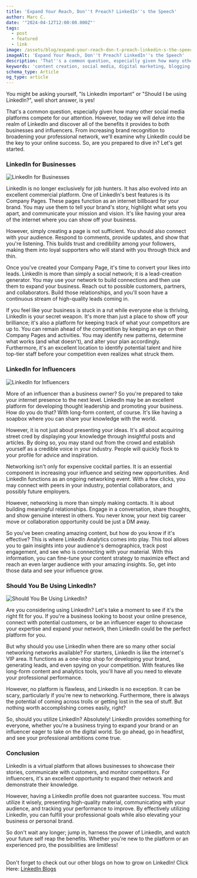 ```yaml
---
title: 'Expand Your Reach, Don''t Preach? LinkedIn''s the Speech'
author: Marc C.
date: '"2024-04-12T12:00:00.000Z"'
tags:
  - post
  - featured
  - link
image: /assets/blog/expand-your-reach-don-t-preach-linkedin-s-the-speech.png
imageAlt: 'Expand Your Reach, Don''t Preach? LinkedIn''s the Speech'
description: 'That''s a common question, especially given how many other social media platforms compete for our attention'
keywords: 'content creation, social media, digital marketing, blogging, SEO, content strategy, social media marketing, online marketing'
schema_type: Article
og_type: article
---
```



You might be asking yourself, "Is LinkedIn important" or "Should I be using LinkedIn?", well short answer, is yes!



That's a common question, especially given how many other social media platforms compete for our attention. However, today we will delve into the realm of LinkedIn and discover all of the benefits it provides to both businesses and influencers. From increasing brand recognition to broadening your professional network, we'll examine why LinkedIn could be the key to your online success. So, are you prepared to dive in? Let's get started.









### LinkedIn for Businesses

![LinkedIn for Businesses](/assets/blog/linkedin-for-businesses.png)

LinkedIn is no longer exclusively for job hunters. It has also evolved into an excellent commercial platform. One of LinkedIn's best features is its Company Pages. These pages function as an internet billboard for your brand. You may use them to tell your brand's story, highlight what sets you apart, and communicate your mission and vision. It's like having your area of the internet where you can show off your business.



However, simply creating a page is not sufficient. You should also connect with your audience. Respond to comments, provide updates, and show that you're listening. This builds trust and credibility among your followers, making them into loyal supporters who will stand with you through thick and thin.



Once you've created your Company Page, it's time to convert your likes into leads. LinkedIn is more than simply a social network; it is a lead-creation generator. You may use your network to build connections and then use them to expand your business. Reach out to possible customers, partners, and collaborators. Build those relationships, and you'll soon have a continuous stream of high-quality leads coming in.



If you feel like your business is stuck in a rut while everyone else is thriving, LinkedIn is your secret weapon. It's more than just a place to show off your brilliance; it's also a platform for keeping track of what your competitors are up to. You can remain ahead of the competition by keeping an eye on their Company Pages and activities. You may identify new patterns, determine what works (and what doesn't), and alter your plan accordingly. Furthermore, it's an excellent location to identify potential talent and hire top-tier staff before your competition even realizes what struck them.









### LinkedIn for Influencers

![LinkedIn for Influencers](/assets/blog/_linkedin-for-influencers.png)

More of an influencer than a business owner? So you're prepared to take your internet presence to the next level. LinkedIn may be an excellent platform for developing thought leadership and promoting your business. How do you do that? With long-form content, of course. It's like having a soapbox where you can share your knowledge with the world.



However, it is not just about presenting your ideas. It's all about acquiring street cred by displaying your knowledge through insightful posts and articles. By doing so, you may stand out from the crowd and establish yourself as a credible voice in your industry. People will quickly flock to your profile for advice and inspiration.



Networking isn't only for expensive cocktail parties. It is an essential component in increasing your influence and seizing new opportunities. And LinkedIn functions as an ongoing networking event. With a few clicks, you may connect with peers in your industry, potential collaborators, and possibly future employers.



However, networking is more than simply making contacts. It is about building meaningful relationships. Engage in a conversation, share thoughts, and show genuine interest in others. You never know, your next big career move or collaboration opportunity could be just a DM away.



So you've been creating amazing content, but how do you know if it's effective? This is where LinkedIn Analytics comes into play. This tool allows you to gain insights into your audience's demographics, track post engagement, and see who is connecting with your material. With this information, you can fine-tune your content strategy to maximize effect and reach an even larger audience with your amazing insights. So, get into those data and see your influence grow.









### Should You Be Using LinkedIn?

![Should You Be Using LinkedIn?](/assets/blog/should-you-be-using-linkedin.png)

Are you considering using LinkedIn? Let's take a moment to see if it's the right fit for you. If you're a business looking to boost your online presence, connect with potential customers, or be an influencer eager to showcase your expertise and expand your network, then LinkedIn could be the perfect platform for you.



But why should you use LinkedIn when there are so many other social networking networks available? For starters, LinkedIn is like the internet's VIP area. It functions as a one-stop shop for developing your brand, generating leads, and even spying on your competition. With features like long-form content and analytics tools, you'll have all you need to elevate your professional performance.



However, no platform is flawless, and LinkedIn is no exception. It can be scary, particularly if you're new to networking. Furthermore, there is always the potential of coming across trolls or getting lost in the sea of stuff. But nothing worth accomplishing comes easily, right?



So, should you utilize LinkedIn? Absolutely! LinkedIn provides something for everyone, whether you're a business trying to expand your brand or an influencer eager to take on the digital world. So go ahead, go in headfirst, and see your professional ambitions come true.





### Conclusion

LinkedIn is a virtual platform that allows businesses to showcase their stories, communicate with customers, and monitor competitors. For influencers, it's an excellent opportunity to expand their network and demonstrate their knowledge. 



However, having a LinkedIn profile does not guarantee success. You must utilize it wisely, presenting high-quality material, communicating with your audience, and tracking your performance to improve. By effectively utilizing LinkedIn, you can fulfill your professional goals while also elevating your business or personal brand.



So don't wait any longer; jump in, harness the power of LinkedIn, and watch your future self reap the benefits. Whether you're new to the platform or an experienced pro, the possibilities are limitless!

\
Don't forget to check out our other blogs on how to grow on LinkedIn! Click Here: [LinkedIn Blogs](https://blog.evolvedlotus.com/x-link/)
